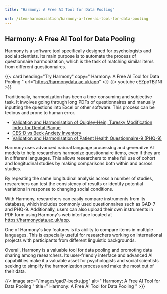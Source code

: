 ```yaml
---
title: "Harmony: A Free AI Tool for Data Pooling"

url: /item-harmonisation/harmony-a-free-ai-tool-for-data-pooling
---
```


## Harmony: A Free AI Tool for Data Pooling

Harmony is a software tool specifically designed for psychologists and social scientists. Its main purpose is to automate the process of questionnaire harmonization, which is the task of matching similar items from different questionnaires.

{{< card heading="Try Harmony" copy=" Harmony: A Free AI Tool for Data Pooling " url="https://harmonydata.ac.uk/app" >}}
{{< youtube cEZppTBj1NI >}}

Traditionally, harmonization has been a time-consuming and subjective task. It involves going through long PDFs of questionnaires and manually inputting the questions into Excel or other software. This process can be tedious and prone to human error.

* [Validation and Harmonisation of Quigley-Hein, Turesky Modification Index for Dental Plaque ](/harmonisation-validation/quigley-hein-turesky-modification-index-for-dental-plaque)
* [CES-D vs Beck Anxiety Inventory](/ces-d-vs-beck-anxiety-inventory)
* [Validation and Harmonisation of Patient Health Questionnaire-9 (PHQ-9)](/harmonisation-validation/patient-health-questionnaire-9-phq-9)

Harmony uses advanced natural language processing and generative AI models to help researchers harmonize questionnaire items, even if they are in different languages. This allows researchers to make full use of cohort and longitudinal studies by making comparisons both within and across studies.

By repeating the same longitudinal analysis across a number of studies, researchers can test the consistency of results or identify potential variations in response to changing social conditions.

With Harmony, researchers can easily compare instruments from its database, which includes commonly used questionnaires such as GAD-7 and PHQ-9. Additionally, users can also upload their own instruments in PDF form using Harmony's web interface located at https://harmonydata.ac.uk/app.

One of Harmony's key features is its ability to compare items in multiple languages. This is especially useful for researchers working on international projects with participants from different linguistic backgrounds.

Overall, Harmony is a valuable tool for data pooling and promoting data sharing among researchers. Its user-friendly interface and advanced AI capabilities make it a valuable asset for psychologists and social scientists seeking to simplify the harmonization process and make the most out of their data. 


{{< image src="/images/gad7-becks.jpg" alt=" Harmony: A Free AI Tool for Data Pooling " title=" Harmony: A Free AI Tool for Data Pooling " >}}







